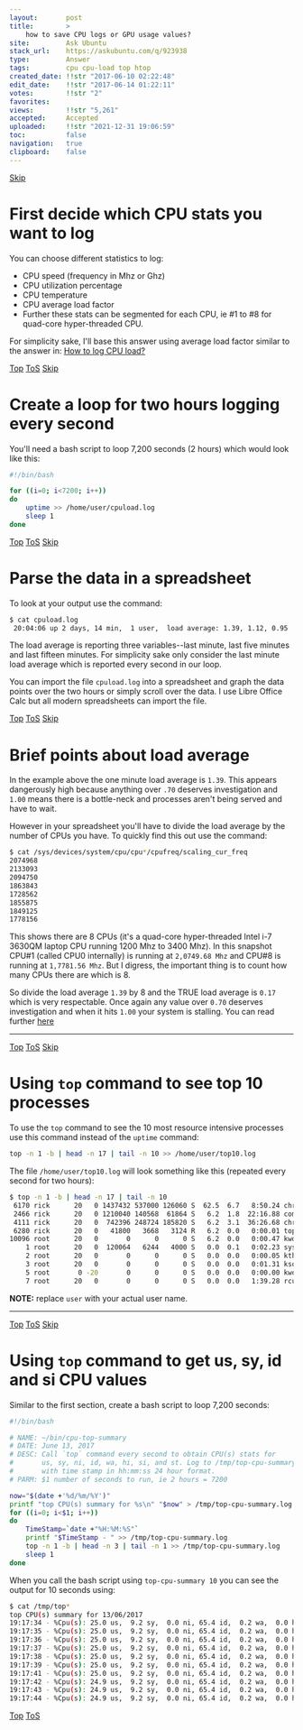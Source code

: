 ```yaml
---
layout:       post
title:        >
    how to save CPU logs or GPU usage values?
site:         Ask Ubuntu
stack_url:    https://askubuntu.com/q/923938
type:         Answer
tags:         cpu cpu-load top htop
created_date: !!str "2017-06-10 02:22:48"
edit_date:    !!str "2017-06-14 01:22:11"
votes:        !!str "2"
favorites:    
views:        !!str "5,261"
accepted:     Accepted
uploaded:     !!str "2021-12-31 19:06:59"
toc:          false
navigation:   true
clipboard:    false
---
```



<a id="hdr1"></a>
<div class="hdr-bar">  <a href="#hdr2" class ="hdr-btn">Skip</a></div>

# First decide which CPU stats you want to log

You can choose different statistics to log:

 - CPU speed (frequency in Mhz or Ghz)
 - CPU utilization percentage
 - CPU temperature
 - CPU average load factor
 - Further these stats can be segmented for each CPU, ie #1 to #8 for
   quad-core hyper-threaded CPU.

For simplicity sake, I'll base this answer using average load factor similar to the answer in: [How to log CPU load?][1]


<a id="hdr2"></a>
<div class="hdr-bar">  <a href="#" class ="hdr-btn">Top</a>  <a href="#hdr1" class ="hdr-btn">ToS</a>  <a href="#hdr3" class ="hdr-btn">Skip</a></div>

# Create a loop for two hours logging every second

You'll need a bash script to loop 7,200 seconds (2 hours) which would look like this:



``` bash
#!/bin/bash

for ((i=0; i<7200; i++))
do
    uptime >> /home/user/cpuload.log
    sleep 1
done

```


<a id="hdr3"></a>
<div class="hdr-bar">  <a href="#" class ="hdr-btn">Top</a>  <a href="#hdr2" class ="hdr-btn">ToS</a>  <a href="#hdr4" class ="hdr-btn">Skip</a></div>

# Parse the data in a spreadsheet

To look at your output use the command:

``` bash
$ cat cpuload.log
 20:04:06 up 2 days, 14 min,  1 user,  load average: 1.39, 1.12, 0.95

```

The load average is reporting three variables--last minute, last five minutes and last fifteen minutes. For simplicity sake only consider the last minute load average which is reported every second in our loop.

You can import the file `cpuload.log` into a spreadsheet and graph the data points over the two hours or simply scroll over the data.
I use Libre Office Calc but all modern spreadsheets can import the file.


<a id="hdr4"></a>
<div class="hdr-bar">  <a href="#" class ="hdr-btn">Top</a>  <a href="#hdr3" class ="hdr-btn">ToS</a>  <a href="#hdr5" class ="hdr-btn">Skip</a></div>

# Brief points about load average

In the example above the one minute load average is `1.39`. This appears dangerously high because anything over `.70` deserves investigation and `1.00` means there is a bottle-neck and processes aren't being served and have to wait.

However in your spreadsheet you'll have to divide the load average by the number of CPUs you have. To quickly find this out use the command:

``` bash
$ cat /sys/devices/system/cpu/cpu*/cpufreq/scaling_cur_freq
2074968
2133093
2094750
1863843
1728562
1855875
1849125
1778156

```

This shows there are 8 CPUs (it's a quad-core hyper-threaded Intel i-7 3630QM laptop CPU running 1200 Mhz to 3400 Mhz). In this snapshot CPU#1 (called CPU0 internally) is running at `2,0749.68 Mhz` and CPU#8 is running at `1,7781.56 Mhz`. But I digress, the important thing is to count how many CPUs there are which is 8.

So divide the load average `1.39` by 8 and the TRUE load average is `0.17` which is very respectable. Once again any value over `0.70` deserves investigation and when it hits `1.00` your system is stalling. You can read further [here][2]


----------


<a id="hdr5"></a>
<div class="hdr-bar">  <a href="#" class ="hdr-btn">Top</a>  <a href="#hdr4" class ="hdr-btn">ToS</a>  <a href="#hdr6" class ="hdr-btn">Skip</a></div>

# Using `top` command to see top 10 processes

To use the `top` command to see the 10 most resource intensive processes use this command instead of the `uptime` command:

``` bash
top -n 1 -b | head -n 17 | tail -n 10 >> /home/user/top10.log

```

The file `/home/user/top10.log` will look something like this (repeated every second for two hours):

``` bash
$ top -n 1 -b | head -n 17 | tail -n 10
 6170 rick      20   0 1437432 537000 126060 S  62.5  6.7   8:50.24 chrome
 2466 rick      20   0 1210040 140568  61864 S   6.2  1.8  22:16.88 compiz
 4111 rick      20   0  742396 248724 185820 S   6.2  3.1  36:26.68 chrome
 6280 rick      20   0   41800   3668   3124 R   6.2  0.0   0:00.01 top
10096 root      20   0       0      0      0 S   6.2  0.0   0:00.47 kworker/0:2
    1 root      20   0  120064   6244   4000 S   0.0  0.1   0:02.23 systemd
    2 root      20   0       0      0      0 S   0.0  0.0   0:00.05 kthreadd
    3 root      20   0       0      0      0 S   0.0  0.0   0:01.31 ksoftirqd/0
    5 root       0 -20       0      0      0 S   0.0  0.0   0:00.00 kworker/0:+
    7 root      20   0       0      0      0 S   0.0  0.0   1:39.28 rcu_sched

```

**NOTE:** replace `user` with your actual user name.


----------


<a id="hdr6"></a>
<div class="hdr-bar">  <a href="#" class ="hdr-btn">Top</a>  <a href="#hdr5" class ="hdr-btn">ToS</a>  <a href="#hdr7" class ="hdr-btn">Skip</a></div>

# Using `top` command to get **us**, **sy**, **id** and **si** CPU values

Similar to the first section, create a bash script to loop 7,200 seconds:



``` bash
#!/bin/bash

# NAME: ~/bin/cpu-top-summary
# DATE: June 13, 2017
# DESC: Call `top` command every second to obtain CPU(s) stats for
#       us, sy, ni, id, wa, hi, si, and st. Log to /tmp/top-cpu-summary.log
#       with time stamp in hh:mm:ss 24 hour format.
# PARM: $1 number of seconds to run, ie 2 hours = 7200

```

``` bash
now="$(date +'%d/%m/%Y')"
printf "top CPU(s) summary for %s\n" "$now" > /tmp/top-cpu-summary.log
for ((i=0; i<$1; i++))
do
    TimeStamp=`date +"%H:%M:%S"`
    printf "$TimeStamp - " >> /tmp/top-cpu-summary.log
    top -n 1 -b | head -n 3 | tail -n 1 >> /tmp/top-cpu-summary.log
    sleep 1
done

```

When you call the bash script using `top-cpu-summary 10` you can see the output for 10 seconds using:

``` bash
$ cat /tmp/top*
top CPU(s) summary for 13/06/2017
19:17:34 - %Cpu(s): 25.0 us,  9.2 sy,  0.0 ni, 65.4 id,  0.2 wa,  0.0 hi,  0.2 si,  0.0 st
19:17:35 - %Cpu(s): 25.0 us,  9.2 sy,  0.0 ni, 65.4 id,  0.2 wa,  0.0 hi,  0.2 si,  0.0 st
19:17:36 - %Cpu(s): 25.0 us,  9.2 sy,  0.0 ni, 65.4 id,  0.2 wa,  0.0 hi,  0.2 si,  0.0 st
19:17:37 - %Cpu(s): 25.0 us,  9.2 sy,  0.0 ni, 65.4 id,  0.2 wa,  0.0 hi,  0.2 si,  0.0 st
19:17:38 - %Cpu(s): 25.0 us,  9.2 sy,  0.0 ni, 65.4 id,  0.2 wa,  0.0 hi,  0.2 si,  0.0 st
19:17:39 - %Cpu(s): 25.0 us,  9.2 sy,  0.0 ni, 65.4 id,  0.2 wa,  0.0 hi,  0.2 si,  0.0 st
19:17:41 - %Cpu(s): 25.0 us,  9.2 sy,  0.0 ni, 65.4 id,  0.2 wa,  0.0 hi,  0.2 si,  0.0 st
19:17:42 - %Cpu(s): 24.9 us,  9.2 sy,  0.0 ni, 65.4 id,  0.2 wa,  0.0 hi,  0.2 si,  0.0 st
19:17:43 - %Cpu(s): 24.9 us,  9.2 sy,  0.0 ni, 65.4 id,  0.2 wa,  0.0 hi,  0.2 si,  0.0 st
19:17:44 - %Cpu(s): 24.9 us,  9.2 sy,  0.0 ni, 65.4 id,  0.2 wa,  0.0 hi,  0.2 si,  0.0 st

```



  [1]: https://askubuntu.com/questions/22021/how-to-log-cpu-load
  [2]: http://blog.scoutapp.com/articles/2009/07/31/understanding-load-averages



<a id="hdr7"></a>
<div class="hdr-bar">  <a href="#" class ="hdr-btn">Top</a>  <a href="#hdr6" class ="hdr-btn">ToS</a></div>

